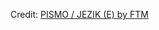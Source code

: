 <div id="observablehq-4ba42117"></div>
<p>Credit: <a href="https://observablehq.com/d/3239bc848bdd0a49">PISMO / JEZIK (E) by FTM</a></p>

<link rel="stylesheet" href="https://cdn.jsdelivr.net/npm/@observablehq/inspector@5/dist/inspector.css">
<script type="module">
import {Runtime, Inspector} from "https://cdn.jsdelivr.net/npm/@observablehq/runtime@5/dist/runtime.js";
import define from "https://api.observablehq.com/d/3239bc848bdd0a49.js?v=4";
new Runtime().module(define, Inspector.into("#observablehq-4ba42117"));
</script>
